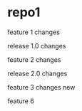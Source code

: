 # repo1

feature 1 changes

release 1.0 changes

feature 2 changes

release 2.0 changes

feature 3 changes new

feature 6
